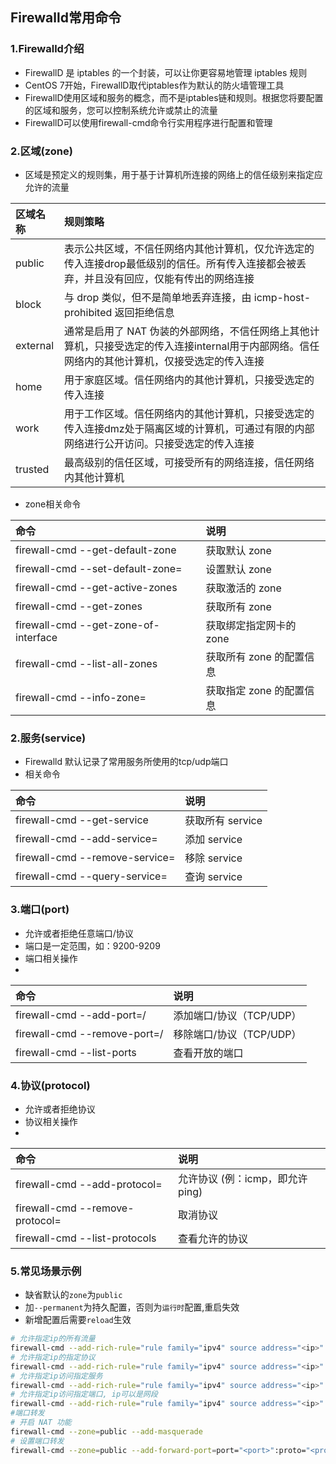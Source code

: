 ## Firewalld常用命令

### 1.Firewalld介绍
- FirewallD 是 iptables 的一个封装，可以让你更容易地管理 iptables 规则
- CentOS 7开始，FirewallD取代iptables作为默认的防火墙管理工具
- FirewallD使用区域和服务的概念，而不是iptables链和规则。根据您将要配置的区域和服务，您可以控制系统允许或禁止的流量
- FirewallD可以使用firewall-cmd命令行实用程序进行配置和管理

### 2.区域(zone)
- 区域是预定义的规则集，用于基于计算机所连接的网络上的信任级别来指定应允许的流量

|  区域名称   | 规则策略  |
| :- | :- |
|public |表示公共区域，不信任网络内其他计算机，仅允许选定的传入连接drop最低级别的信任。所有传入连接都会被丢弃，并且没有回应，仅能有传出的网络连接|
|block |与 drop 类似，但不是简单地丢弃连接，由 icmp-host-prohibited 返回拒绝信息|
|external |通常是启用了 NAT 伪装的外部网络，不信任网络上其他计算机，只接受选定的传入连接internal用于内部网络。信任网络内的其他计算机，仅接受选定的传入连接|
|home |用于家庭区域。信任网络内的其他计算机，只接受选定的传入连接|
|work |用于工作区域。信任网络内的其他计算机，只接受选定的传入连接dmz处于隔离区域的计算机，可通过有限的内部网络进行公开访问。只接受选定的传入连接|
|trusted |最高级别的信任区域，可接受所有的网络连接，信任网络内其他计算机|

- zone相关命令

|  命令   | 说明  |
| :- | :- |
| firewall-cmd  --get-default-zone   | 获取默认 zone |
| firewall-cmd  --set-default-zone=<zone>  | 设置默认 zone |
| firewall-cmd  --get-active-zones     | 获取激活的 zone |
| firewall-cmd  --get-zones   | 获取所有 zone |
| firewall-cmd  --get-zone-of-interface   | 获取绑定指定网卡的 zone |
| firewall-cmd  --list-all-zones   | 获取所有 zone 的配置信息|
| firewall-cmd  --info-zone=<zone>   | 获取指定 zone 的配置信息|

### 2.服务(service)
- Firewalld 默认记录了常用服务所使用的tcp/udp端口
- 相关命令

|  命令   | 说明  |
| :- | :- |
| firewall-cmd  --get-service   | 获取所有 service |
| firewall-cmd   --add-service=<service>  | 添加 service |
| firewall-cmd  --remove-service=<service>     | 移除 service |
| firewall-cmd  --query-service=<service>   | 查询 service |


### 3.端口(port)
- 允许或者拒绝任意端口/协议
- 端口是一定范围，如：9200-9209
- 端口相关操作
- 
|  命令   | 说明  |
| :- | :- |
| firewall-cmd   --add-port=<port>/<protocol>   | 添加端口/协议（TCP/UDP） |
| firewall-cmd  --remove-port=<port>/<protocol>  | 移除端口/协议（TCP/UDP） |
| firewall-cmd  --list-ports  | 查看开放的端口 |

### 4.协议(protocol)
- 允许或者拒绝协议
- 协议相关操作
- 
|  命令   | 说明  |
| :- | :- |
| firewall-cmd   --add-protocol=<protocol>   | 允许协议 (例：icmp，即允许ping)|
| firewall-cmd  --remove-protocol=<protocol>  |  取消协议 |
| firewall-cmd  --list-protocols  | 查看允许的协议 |

### 5.常见场景示例
- 缺省默认的`zone`为`public` 
- 加`--permanent`为持久配置，否则为`运行时`配置,重启失效
- 新增配置后需要`reload`生效

```bash
# 允许指定ip的所有流量
firewall-cmd --add-rich-rule="rule family="ipv4" source address="<ip>" accept"
# 允许指定ip的指定协议
firewall-cmd --add-rich-rule="rule family="ipv4" source address="<ip>" protocol value="<protocol>" accept"
# 允许指定ip访问指定服务
firewall-cmd --add-rich-rule="rule family="ipv4" source address="<ip>" service name="<service name>" accept"
# 允许指定ip访问指定端口, ip可以是网段
firewall-cmd --add-rich-rule="rule family="ipv4" source address="<ip>" port protocol="<port protocol>" port="<port>" accept"
#端口转发
# 开启 NAT 功能
firewall-cmd --zone=public --add-masquerade
# 设置端口转发
firewall-cmd --zone=public --add-forward-port=port="<port>":proto="<protocol>":toport="<port>"
```
